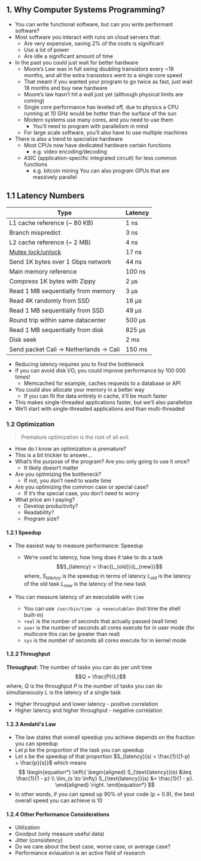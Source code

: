 ## 1. Why Computer Systems Programming?
- You can write functional software, but can you write performant software? 
- Most software you interact with runs on cloud servers that:
	- Are very expensive, saving 2% of the costs is significant 
	- Use a lot of power
	- Are idle a significant amount of time
- In the past you could just wait for better hardware
	- Moore’s Law was in full swing doubling transistors every ~18 months, and all the extra transistors went to a single core speed 
	- That meant if you wanted your program to go twice as fast, just wait 18 months and buy new hardware
	- Moore’s law hasn’t hit a wall just yet (although physical limits are coming) 
	- Single core performance has leveled off, due to physics a CPU running at 10 GHz would be hotter than the surface of the sun 
	- Modern systems use many cores, and you need to use them 
		- You’ll need to program with parallelism in mind 
	- For large scale software, you’ll also have to use multiple machines
- There is also a trend to specialize hardware
	- Most CPUs now have dedicated hardware certain functions 
		- e.g. video encoding/decoding 
	- ASIC (application-specific integrated circuit) for less common functions 
		- e.g. bitcoin mining You can also program GPUs that are massively parallel

## 1.1 Latency Numbers

| Type                                  | Latency |
| ------------------------------------- | ------- |
| L1 cache reference (~ 80 KB)          | 1 ns    |
| Branch mispredict                     | 3 ns    |
| L2 cache reference (~ 2 MB)           | 4 ns    |
| [Mutex lock/unlock](Locks.md)         | 17 ns   |
| Send 1K bytes over 1 Gbps network     | 44 ns   |
| Main memory reference                 | 100 ns  |
| Compress 1K bytes with Zippy          | 2 μs    |
| Read 1 MB sequentially from memory    | 3 μs    |
| Read 4K randomly from SSD             | 16 μs   |
| Read 1 MB sequentially from SSD       | 49 μs   |
| Round trip within same datacenter     | 500 μs  |
| Read 1 MB sequentially from disk      | 825 μs  |
| Disk seek                             | 2 ms    |
| Send packet Cali → Netherlands → Cali | 150 ms  |
- Reducing latency requires you to find the bottleneck
- If you can avoid disk I/O, you could improve performance by 100 000 times! 
	- Memcached for example, caches requests to a database or API 
- You could also allocate your memory in a better way 
	- If you can fit the data entirely in cache, it’ll be much faster 
- This makes single-threaded applications faster, but we’ll also parallelize 
- We’ll start with single-threaded applications and than multi-threaded

### 1.2 Optimization

> Premature optimization is the root of all evil. 

- How do I know an optimization is premature?
- This is a bit trickier to answer... 
- What’s the purpose of the program? Are you only going to use it once? 
	- It likely doesn’t matter 
- Are you optimizing the bottleneck? 
	- If not, you don’t need to waste time
- Are you optimizing the common case or special case? 
	- If it’s the special case, you don’t need to worry 
- What price am I paying? 
	- Develop productivity? 
	- Readability? 
	- Program size?
#### 1.2.1 Speedup
- The easiest way to measure performance: Speedup
	- We’re used to latency, how long does it take to do a task
$$S_{latency} = \frac{L_{old}}{L_{new}}$$ where,
	$S_{latency}$ is the speedup in terms of latency
	$L_{old}$ is the latency of the old task
	$L_{new}$ is the latency of the new task

- You can measure latency of an executable with `time`
	- You can use` /usr/bin/time -p <executable>` (not time the shell built-in)
	- `real` is the number of seconds that actually passed (wall time) 
	- `user` is the number of seconds all cores execute for in user mode (for multicore this can be greater than real) 
	- `sys` is the number of seconds all cores execute for in kernel mode

#### 1.2.2 Throughput
**Throughput**: The number of tasks you can do per unit time
$$Q = \frac{P}{L}$$
where,
	$Q$ is the throughput
	$P$ is the number of tasks you can do simultaneously
	$L$ is the latency of a single task

- Higher throughput and lower latency - positive correlation
- Higher latency and higher throughput - negative correlation

#### 1.2.3 Amdahl's Law
- The law states that overall speedup you achieve depends on the fraction you can speedup
- Let $p$ be the proportion of the task you can speedup
- Let $s$ be the speedup of that proportion
$S_{latency}(s)  = \frac{1}{(1-p) + \frac{p}{s}}$ 
	which means
$$
\begin{equation*}
\left\{
\begin{aligned}
S_{\text{latency}}(s) &\leq \frac{1}{1 - p} \\
\lim_{s \to \infty} S_{\text{latency}}(s) &= \frac{1}{1 - p}.
\end{aligned}
\right.
\end{equation*}
$$
- In other words, if you can speed up 90% of your code (p = 0.9), the best overall speed you can achieve is 10
#### 1.2.4 Other Performance Considerations
- Utilization
- Goodput (only measure useful data)
- Jitter (consistency)
- Do we care about the best case, worse case, or average case? 
- Performance evlauation is an active field of research
